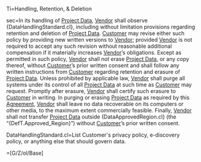 Ti=Handling, Retention, & Deletion

sec=In its handling of <a href='#Def.Project_Data.sec' class='definedterm'>Project Data</a>, <a href='#Def.Vendor.sec' class='definedterm'>Vendor</a> shall observe {DataHandlingStandard.cl}, including without limitation provisions regarding retention and deletion of <a href='#Def.Project_Data.sec' class='definedterm'>Project Data</a>. <a href='#Def.Customer.sec' class='definedterm'>Customer</a> may revise either such policy by providing new written versions to <a href='#Def.Vendor.sec' class='definedterm'>Vendor</a>; provided <a href='#Def.Vendor.sec' class='definedterm'>Vendor</a> is not required to accept any such revision without reasonable additional compensation if it materially increases <a href='#Def.Vendor.sec' class='definedterm'>Vendor</a>’s obligations. Except as permitted in such policy, <a href='#Def.Vendor.sec' class='definedterm'>Vendor</a> shall not erase <a href='#Def.Project_Data.sec' class='definedterm'>Project Data</a>, or any copy thereof, without <a href='#Def.Customer.sec' class='definedterm'>Customer</a>’s prior written consent and shall follow any written instructions from <a href='#Def.Customer.sec' class='definedterm'>Customer</a> regarding retention and erasure of <a href='#Def.Project_Data.sec' class='definedterm'>Project Data</a>. Unless prohibited by applicable law, <a href='#Def.Vendor.sec' class='definedterm'>Vendor</a> shall purge all systems under its control of all <a href='#Def.Project_Data.sec' class='definedterm'>Project Data</a> at such time as <a href='#Def.Customer.sec' class='definedterm'>Customer</a> may request. Promptly after erasure, <a href='#Def.Vendor.sec' class='definedterm'>Vendor</a> shall certify such erasure to <a href='#Def.Customer.sec' class='definedterm'>Customer</a> in writing. In purging or erasing <a href='#Def.Project_Data.sec' class='definedterm'>Project Data</a> as required by this <a href='#Def.Agreement.sec' class='definedterm'>Agreement</a>, <a href='#Def.Vendor.sec' class='definedterm'>Vendor</a> shall leave no data recoverable on its computers or other media, to the maximum extent commercially feasible. Finally, <a href='#Def.Vendor.sec' class='definedterm'>Vendor</a> shall not transfer <a href='#Def.Project_Data.sec' class='definedterm'>Project Data</a> outside {DataApprovedRegion.cl} (the “{DefT.Approved_Region}”) without <a href='#Def.Customer.sec' class='definedterm'>Customer</a>’s prior written consent.

DataHandlingStandard.cl=<span class="param">List Customer</a>'s privacy policy, e-discovery policy, or anything else that should govern data.</span>

=[G/Z/ol/Base]
